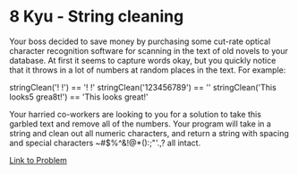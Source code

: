 # 8 Kyu - String cleaning

Your boss decided to save money by purchasing some cut-rate optical character recognition software for scanning in the text of old novels to your database. At first it seems to capture words okay, but you quickly notice that it throws in a lot of numbers at random places in the text. For example:

stringClean('! !') == '! !'
stringClean('123456789') == ''
stringClean('This looks5 grea8t!') == 'This looks great!'

Your harried co-workers are looking to you for a solution to take this garbled text and remove all of the numbers. Your program will take in a string and clean out all numeric characters, and return a string with spacing and special characters ~#$%^&!@*():;"'.,? all intact.

[Link to Problem](https://www.codewars.com/kata/57e1e61ba396b3727c000251/train/javascript)
